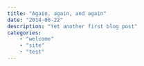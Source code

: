 ```yaml
---
title: "Again, again, and again"
date: "2014-06-22"
description: "Yet another first blog post"
categories: 
    - "welcome"
    - "site"
    - "test"
---
```

